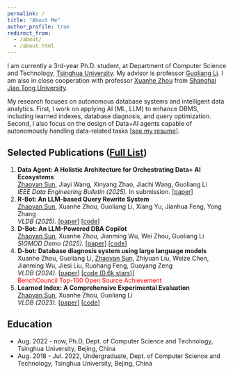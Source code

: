 ```yaml
---
permalink: /
title: "About Me"
author_profile: true
redirect_from: 
  - /about/
  - /about.html
---
```


I am currently a 3rd-year Ph.D. student, at Department of Computer Science and Technology, [Tsinghua University](https://www.tsinghua.edu.cn/en/). My advisor is professor [Guoliang Li](https://dbgroup.cs.tsinghua.edu.cn/ligl). I am also in close cooperation with professor [Xuanhe Zhou](https://db.zhouxh.store) from [Shanghai Jiao Tong University](https://cs.sjtu.edu.cn).

My research focuses on autonomous database systems and intelligent data analytics. First, I work on applying AI (ML, LLM) to enhance DBMS, including learned indexes, database diagnosis, and query optimization. Second, I also focus on the design of Data+AI agents capable of autonomously handling data-related tasks [[see my resume](/files/cv-zhaoyan-sun.pdf)].

## Selected Publications ([Full List](/publications/))

<ol>
  <li>
    <strong>Data Agent: A Holistic Architecture for Orchestrating Data+ AI Ecosystems</strong><br>
    <ins>Zhaoyan Sun</ins>, Jiayi Wang, Xinyang Zhao, Jiachi Wang, Guoliang Li<br>
    <em>IEEE Data Engineering Bulletin (2025).</em> In submission. 
    [<a href="https://dbgroup.cs.tsinghua.edu.cn/ligl/papers/DataAgent.pdf">paper</a>]
  </li>
  <li>
    <strong>R-Bot: An LLM-based Query Rewrite System</strong><br>
    <ins>Zhaoyan Sun</ins>, Xuanhe Zhou, Guoliang Li, Xiang Yu, Jianhua Feng, Yong Zhang<br>
    <em>VLDB (2025).</em> 
    [<a href="https://arxiv.org/pdf/2412.01661">paper</a>]
    [<a href="https://github.com/curtis-sun/LLM4Rewrite">code</a>]
  </li>
  <li>
    <strong>D-Bot: An LLM-Powered DBA Copilot</strong><br>
    <ins>Zhaoyan Sun</ins>, Xuanhe Zhou, Jianming Wu, Wei Zhou, Guoliang Li<br>
    <em>SIGMOD Demo (2025).</em> 
    [<a href="https://dl.acm.org/doi/abs/10.1145/3722212.3725091">paper</a>]
    [<a href="https://github.com/TsinghuaDatabaseGroup/DB-GPT">code</a>]
  </li>
  <li>
    <strong>D-bot: Database diagnosis system using large language models</strong><br>
    Xuanhe Zhou, Guoliang Li, <ins>Zhaoyan Sun</ins>, Zhiyuan Liu, Weize Chen, Jianming Wu, Jiesi Liu, Ruohang Feng, Guoyang Zeng<br>
    <em>VLDB (2024).</em> 
    [<a href="https://www.vldb.org/pvldb/vol17/p2514-li.pdf">paper</a>]
    [<a href="https://github.com/TsinghuaDatabaseGroup/DB-GPT">code (0.6k stars)</a>]<br>
    <span style="color:red;">BenchCouncil Top-100 Open Source Achievement</span>
  </li>
  <li>
    <strong>Learned Index: A Comprehensive Experimental Evaluation</strong><br>
    <ins>Zhaoyan Sun</ins>, Xuanhe Zhou, Guoliang Li<br>
    <em>VLDB (2023).</em> 
    [<a href="https://www.vldb.org/pvldb/vol16/p1992-li.pdf">paper</a>]
    [<a href="https://github.com/curtis-sun/TLI">code</a>]
  </li>
</ol>

## Education
* Aug. 2022 - now, Ph.D, Dept. of Computer Science and Technology, Tsinghua University, Bejing, China
* Aug. 2018 - Jul. 2022, Undergraduate, Dept. of Computer Science and Technology, Tsinghua University, Bejing, China
